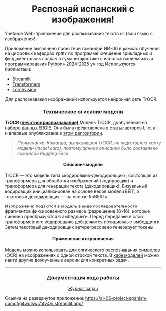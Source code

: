 **<h1 align="center">Распознай испанский с изображения!</h1>**

Учебное Web-приложение для распознавания текста на (ваш язык) с изображения!

Приложение выполнено проектной командой ИИ-06 в рамках обучения на цифровых кафедрах УрФУ по программе «Решение прикладных и фундаментальных задач в гуманитаристике с использованием языка программирования Python» 2024-2025 уч.год
Используются библиотеки:
* [Streamlit](https://streamlit.io/)
* [Transformers](https://huggingface.co/)
* [Torchvision](https://pytorch.org/vision/stable/index.html)

Для распознавания изображений используется нейронная сеть TrOCR.

**<h3 align="center">Техническое описание модели</h3>**

**TrOCR [(печатное распознавание)](https://huggingface.co/microsoft/trocr-large-printed)**
Модель TrOCR, дообученная на [наборе данных SROIE](https://rrc.cvc.uab.es/?ch=13). Она была представлена в [статье](https://arxiv.org/abs/2109.10282) авторов Li et al. и впервые опубликована в [этом репозитории](https://github.com/microsoft/unilm/tree/master/trocr).

> _Примечание: Команда, выпустившая TrOCR, не подготовила карту модели (model card), поэтому данное описание было составлено командой Hugging Face._

**<h4 align="center">Описание модели</h4>**
TrOCR — это модель типа «кодировщик-декодировщик», состоящая из трансформера для обработки изображений (кодировщик) и трансформера для генерации текста (декодировщик). Визуальный кодировщик инициализирован на основе весов модели BEiT, а текстовый декодировщик — на основе RoBERTa.  

Изображения подаются в модель в виде последовательности фрагментов фиксированного размера (разрешение 16×16), которые линейно преобразуются в эмбеддинги. Перед передачей в слои трансформерного кодировщика добавляются позиционные эмбеддинги. Затем текстовый декодировщик авторегрессивно генерирует токены.

**<h4 align="center">Применение и ограничения</h4>**
Модель можно использовать для оптического распознавания символов (OCR) на изображениях с одной строкой текста. В [хабе моделей](https://huggingface.co/models?search=microsoft/trocr) можно найти другие дообученные версии для конкретных задач.

***
**<h3 align="center">Документация хода работы</h3>**
<div align="center">

[Журнал задач](https://docs.google.com/spreadsheets/d/1e6fI30tqwKYHyXy-QpfAwAXOJLQMZhI2/edit?usp=sharing&ouid=112407436546437674558&rtpof=true&sd=true)

</div>

Ссылка на развернутое приложение: https://ai-06-project-spanish-uumcfjgjtwdlswi7otv4yi.streamlit.app/
